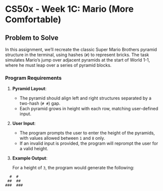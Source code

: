 # CS50x - Week 1C: Mario (More Comfortable)

## Problem to Solve

In this assignment, we’ll recreate the classic Super Mario Brothers pyramid structure in the terminal, using hashes (`#`) to represent bricks. The task simulates Mario’s jump over adjacent pyramids at the start of World 1-1, where he must leap over a series of pyramid blocks.

### Program Requirements

1. **Pyramid Layout**:
   - The pyramid should align left and right structures separated by a two-hash (`# #`) gap.
   - Each pyramid grows in height with each row, matching user-defined input.

2. **User Input**:
   - The program prompts the user to enter the height of the pyramids, with values allowed between `1` and `8` only.
   - If an invalid input is provided, the program will reprompt the user for a valid height.

3. **Example Output**:

   For a height of `3`, the program would generate the following:
    
``` 
  #  #
 ##  ##
###  ###
```
